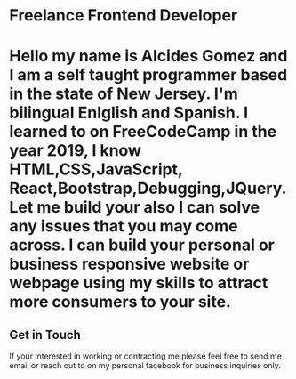 <!DOCTYPE HTML>
<html>
  <title>Alcides Gomez</title>
  <body>
    <h1>Freelance Frontend Developer<h1>
    <p>Hello my name is Alcides Gomez and I am a self taught programmer based in the state of New Jersey. I'm bilingual Enlglish and Spanish. I learned to on FreeCodeCamp in the year 2019, I know HTML,CSS,JavaScript, React,Bootstrap,Debugging,JQuery. Let me build your also I can solve any issues that you may come across. I can build your personal or business responsive website or webpage using my skills to attract more consumers to your site.</p>
      <h2> Get in Touch</h2>
      <p> If your interested in working or contracting me please feel free to send me email or reach out to on my personal facebook for business inquiries only.</p>
        
                                                                                                           
                                                                                                           
  </body>
</html>

